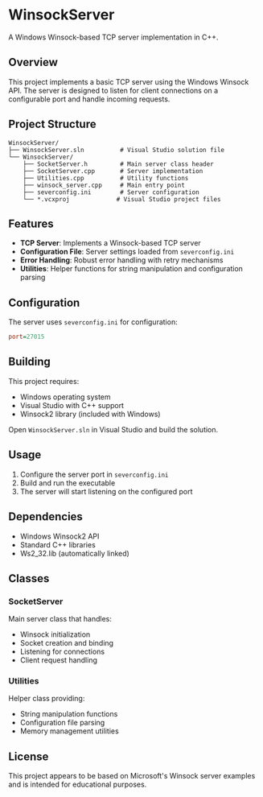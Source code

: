 # WinsockServer

A Windows Winsock-based TCP server implementation in C++.

## Overview

This project implements a basic TCP server using the Windows Winsock API. The server is designed to listen for client connections on a configurable port and handle incoming requests.

## Project Structure

```
WinsockServer/
├── WinsockServer.sln          # Visual Studio solution file
└── WinsockServer/
    ├── SocketServer.h         # Main server class header
    ├── SocketServer.cpp       # Server implementation
    ├── Utilities.cpp          # Utility functions
    ├── winsock_server.cpp     # Main entry point
    ├── severconfig.ini        # Server configuration
    └── *.vcxproj             # Visual Studio project files
```

## Features

- **TCP Server**: Implements a Winsock-based TCP server
- **Configuration File**: Server settings loaded from `severconfig.ini`
- **Error Handling**: Robust error handling with retry mechanisms
- **Utilities**: Helper functions for string manipulation and configuration parsing

## Configuration

The server uses `severconfig.ini` for configuration:

```ini
port=27015
```

## Building

This project requires:
- Windows operating system
- Visual Studio with C++ support
- Winsock2 library (included with Windows)

Open `WinsockServer.sln` in Visual Studio and build the solution.

## Usage

1. Configure the server port in `severconfig.ini`
2. Build and run the executable
3. The server will start listening on the configured port

## Dependencies

- Windows Winsock2 API
- Standard C++ libraries
- Ws2_32.lib (automatically linked)

## Classes

### SocketServer
Main server class that handles:
- Winsock initialization
- Socket creation and binding
- Listening for connections
- Client request handling

### Utilities
Helper class providing:
- String manipulation functions
- Configuration file parsing
- Memory management utilities

## License

This project appears to be based on Microsoft's Winsock server examples and is intended for educational purposes.
